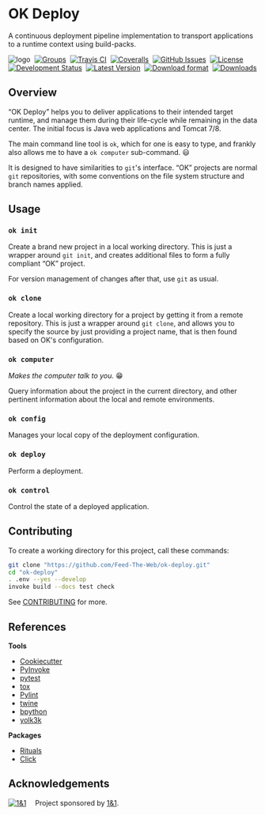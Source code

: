 # OK Deploy

A continuous deployment pipeline implementation to transport applications to a runtime context using build-packs.

![logo](https://raw.githubusercontent.com/Feed-The-Web/ok-deploy/master/docs/_static/img/ok-logo-64.png)
 [![Groups](https://img.shields.io/badge/Google_groups-ftw--users-orange.svg)](https://groups.google.com/forum/#!forum/ftw-users)
 [![Travis CI](https://api.travis-ci.org/Feed-The-Web/ok-deploy.svg)](https://travis-ci.org/Feed-The-Web/ok-deploy)
 [![Coveralls](https://img.shields.io/coveralls/Feed-The-Web/ok-deploy.svg)](https://coveralls.io/r/Feed-The-Web/ok-deploy)
 [![GitHub Issues](https://img.shields.io/github/issues/Feed-The-Web/ok-deploy.svg)](https://github.com/Feed-The-Web/ok-deploy/issues)
 [![License](https://img.shields.io/pypi/l/ok-deploy.svg)](https://github.com/Feed-The-Web/ok-deploy/blob/master/LICENSE)
 [![Development Status](https://pypip.in/status/ok-deploy/badge.svg)](https://pypi.python.org/pypi/ok-deploy/)
 [![Latest Version](https://img.shields.io/pypi/v/ok-deploy.svg)](https://pypi.python.org/pypi/ok-deploy/)
 [![Download format](https://pypip.in/format/ok-deploy/badge.svg)](https://pypi.python.org/pypi/ok-deploy/)
 [![Downloads](https://img.shields.io/pypi/dw/ok-deploy.svg)](https://pypi.python.org/pypi/ok-deploy/)


## Overview

“OK Deploy” helps you to deliver applications to their
intended target runtime, and manage them during their life-cycle
while remaining in the data center.
The initial focus is Java web applications and Tomcat 7/8.

The main command line tool is `ok`, which for one is easy to type,
and frankly also allows me to have a `ok computer` sub-command. :smiley:

It is designed to have similarities to `git`'s interface.
“OK” projects are normal `git` repositories, with some conventions on
the file system structure and branch names applied.


## Usage

### `ok init`

Create a brand new project in a local working directory.
This is just a wrapper around `git init`, and creates
additional files to form a fully compliant “OK” project.

For version management of changes after that, use `git` as usual.


### `ok clone`

Create a local working directory for a project by getting it from a remote repository.
This is just a wrapper around `git clone`, and allows you
to specify the source by just providing a project name,
that is then found based on OK's configuration.


### `ok computer`

_Makes the computer talk to you._ :grin:

Query information about the project in the current directory,
and other pertinent information about the local and remote environments.


### `ok config`

Manages your local copy of the deployment configuration.


### `ok deploy`

Perform a deployment.


### `ok control`

Control the state of a deployed application.


## Contributing

To create a working directory for this project, call these commands:

```sh
git clone "https://github.com/Feed-The-Web/ok-deploy.git"
cd "ok-deploy"
. .env --yes --develop
invoke build --docs test check
```

See [CONTRIBUTING](https://github.com/Feed-The-Web/ok-deploy/blob/master/CONTRIBUTING.md) for more.


## References

**Tools**

* [Cookiecutter](http://cookiecutter.readthedocs.org/en/latest/)
* [PyInvoke](http://www.pyinvoke.org/)
* [pytest](http://pytest.org/latest/contents.html)
* [tox](https://tox.readthedocs.org/en/latest/)
* [Pylint](http://docs.pylint.org/)
* [twine](https://github.com/pypa/twine#twine)
* [bpython](http://docs.bpython-interpreter.org/)
* [yolk3k](https://github.com/myint/yolk#yolk)

**Packages**

* [Rituals](https://jhermann.github.io/rituals)
* [Click](http://click.pocoo.org/)


## Acknowledgements

[![1&1](https://raw.githubusercontent.com/1and1/1and1.github.io/master/images/1and1-logo-42.png)](https://github.com/1and1)  Project sponsored by [1&1](https://github.com/1and1).
